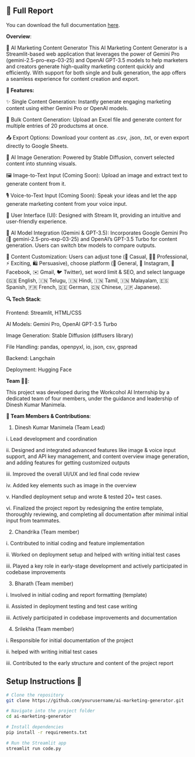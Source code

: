 ## 📄 Full Report  
You can download the full documentation [here](AI_MARKETING_GENERATOR.docx).


**Overview**:

🧠 AI Marketing Content Generator
This AI Marketing Content Generator is a Streamlit-based web application that leverages the power of Gemini Pro (gemini-2.5-pro-exp-03-25) and OpenAI GPT-3.5 models to help marketers and creators generate high-quality marketing content quickly and efficiently. With support for both single and bulk generation, the app offers a seamless experience for content creation and export.


**🔧 Features:**

✨ Single Content Generation: Instantly generate engaging marketing content using either Gemini Pro or OpenAI models.

📂 Bulk Content Generation: Upload an Excel file and generate content for multiple entries of 20 productsms at once.

📤 Export Options: Download your content as .csv, .json, .txt, or even export directly to Google Sheets.

🎨 AI Image Generation: Powered by Stable Diffusion, convert selected content into stunning visuals.

🖼️ Image-to-Text Input (Coming Soon): Upload an image and extract text to generate content from it.

🎙️ Voice-to-Text Input (Coming Soon): Speak your ideas and let the app generate marketing content from your voice input.

🎨 User Interface (UI): Designed with Stream lit, providing an intuitive and user-friendly experience.

🤖 AI Model Integration (Gemini & GPT-3.5):	Incorporates Google Gemini Pro (🧠 gemini-2.5-pro-exp-03-25) and OpenAI’s GPT-3.5 Turbo for content generation. Users can switch btw models to compare outputs.

🎯 Content Customization: Users can adjust tone (💬 Casual, 🧑‍💼 Professional, ⚡ Exciting, 🛍️ Persuasive), choose platform (📄 General, 📸 Instagram, 📘 Facebook, ✉️ Gmail, 🐦 Twitter), set word limit & SEO, and select language (🇬🇧 English, 🇮🇳 Telugu, 🇮🇳 Hindi, 🇮🇳 Tamil, 🇮🇳 Malayalam, 🇪🇸 Spanish, 🇫🇷 French, 🇩🇪 German, 🇨🇳 Chinese, 🇯🇵 Japanese).


**🔍 Tech Stack**:

Frontend: Streamlit, HTML/CSS

AI Models: Gemini Pro, OpenAI GPT-3.5 Turbo

Image Generation: Stable Diffusion (diffusers library)

File Handling: pandas, openpyxl, io, json, csv, gspread

Backend: Langchain

Deployment: Hugging Face


**Team 🧑‍💻**:

This project was developed during the Workcohol AI Internship by a dedicated team of four members, under the guidance and leadership of Dinesh Kumar Manimela.

**👥 Team Members & Contributions**:


1. Dinesh Kumar Manimela (Team Lead)

i. Lead development and coordination

ii. Designed and integrated advanced features like image & voice input support, and API key management, and content overview image generation, and adding features for getting customized outputs

iii. Improved the overall UI/UX and led final code review

iv. Added key elements such as image in the overview

v. Handled deployment setup and wrote & tested 20+ test cases.

vi. Finalized the project report by redesigning the entire template, thoroughly reviewing, and completing all documentation after minimal initial input from teammates.



2. Chandrika (Team member)

i. Contributed to initial coding and feature implementation

ii. Worked on deployment setup and helped with writing initial test cases

iii. Played a key role in early-stage development and actively participated in codebase improvements 


3. Bharath (Team member)

i. Involved in initial coding and report formatting (template)

ii. Assisted in deployment testing and test case writing

iii. Actively participated in codebase improvements and documentation



4. Srilekha (Team member)

i. Responsible for initial documentation of the project

ii. helped with writing initial test cases 

iii. Contributed to the early structure and content of the project report



## Setup Instructions 🔧

```bash
# Clone the repository
git clone https://github.com/yourusername/ai-marketing-generator.git

# Navigate into the project folder
cd ai-marketing-generator

# Install dependencies
pip install -r requirements.txt

# Run the Streamlit app
streamlit run code.py
